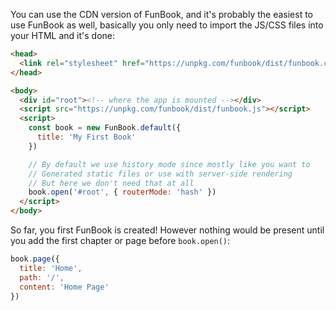 You can use the CDN version of FunBook, and it's probably the easiest to use FunBook as well, basically you only need to import the JS/CSS files into your HTML and it's done:

```html
<head>
  <link rel="stylesheet" href="https://unpkg.com/funbook/dist/funbook.css" />
</head>

<body>
  <div id="root"><!-- where the app is mounted --></div>
  <script src="https://unpkg.com/funbook/dist/funbook.js"></script>
  <script>
    const book = new FunBook.default({
      title: 'My First Book'
    })

    // By default we use history mode since mostly like you want to 
    // Generated static files or use with server-side rendering
    // But here we don't need that at all
    book.open('#root', { routerMode: 'hash' })
  </script>
</body>
```

So far, you first FunBook is created! However nothing would be present until you add the first chapter or page before `book.open()`:

```js
book.page({
  title: 'Home',
  path: '/',
  content: 'Home Page'
})
```
